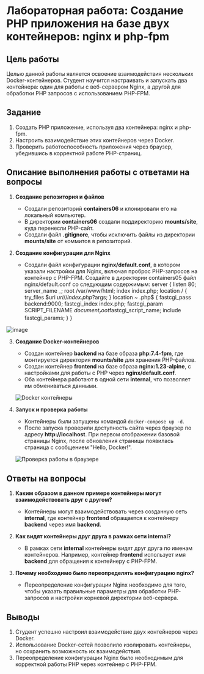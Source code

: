 # Лабораторная работа: Создание PHP приложения на базе двух контейнеров: nginx и php-fpm

## Цель работы
Целью данной работы является освоение взаимодействия нескольких Docker-контейнеров. Студент научится настраивать и запускать два контейнера: один для работы с веб-сервером Nginx, а другой для обработки PHP запросов с использованием PHP-FPM.

## Задание
1. Создать PHP приложение, используя два контейнера: nginx и php-fpm.
2. Настроить взаимодействие этих контейнеров через Docker.
3. Проверить работоспособность приложения через браузер, убедившись в корректной работе PHP-страниц.

## Описание выполнения работы с ответами на вопросы

1. **Создание репозитория и файлов**
   - Создали репозиторий **containers06** и клонировали его на локальный компьютер.
   - В директории **containers06** создали поддиректорию **mounts/site**, куда перенесли PHP-сайт.
   - Создали файл **.gitignore**, чтобы исключить файлы из директории **mounts/site** от коммитов в репозиторий.
   
2. **Создание конфигурации для Nginx**
   - Создали файл конфигурации **nginx/default.conf**, в котором указали настройки для Nginx, включая проброс PHP-запросов на контейнер с PHP-FPM.
   Создайте в директории containers05 файл nginx/default.conf со следующим содержимым:
server {
    listen 80;
    server_name _;
    root /var/www/html;
    index index.php;
    location / {
        try_files $uri $uri/ /index.php?$args;
    }
    location ~ \.php$ {
        fastcgi_pass backend:9000;
        fastcgi_index index.php;
        fastcgi_param SCRIPT_FILENAME $document_root$fastcgi_script_name;
        include fastcgi_params;
    }
}

![image](https://github.com/user-attachments/assets/60bdfb07-2ecf-4ddc-a23c-64b4c4ae2b69)


3. **Создание Docker-контейнеров**
   - Создан контейнер **backend** на базе образа **php:7.4-fpm**, где монтируется директория **mounts/site** для хранения PHP-файлов.
   - Создан контейнер **frontend** на базе образа **nginx:1.23-alpine**, с настройками для работы с PHP через **nginx/default.conf**.
   - Оба контейнера работают в одной сети **internal**, что позволяет им обмениваться данными.
   
   ![Docker контейнеры](path_to_screenshot_3)

4. **Запуск и проверка работы**
   - Контейнеры были запущены командой `docker-compose up -d`.
   - После запуска проверили доступность сайта через браузер по адресу **http://localhost**. При первом отображении базовой страницы Nginx, после обновления страницы появилась страница с сообщением "Hello, Docker!".
   
   ![Проверка работы в браузере](path_to_screenshot_4)

## Ответы на вопросы

1. **Каким образом в данном примере контейнеры могут взаимодействовать друг с другом?**
   - Контейнеры могут взаимодействовать через созданную сеть **internal**, где контейнер **frontend** обращается к контейнеру **backend** через имя **backend**.

2. **Как видят контейнеры друг друга в рамках сети internal?**
   - В рамках сети **internal** контейнеры видят друг друга по именам контейнеров. Например, контейнер **frontend** использует имя **backend** для обращения к контейнеру с PHP-FPM.

3. **Почему необходимо было переопределять конфигурацию nginx?**
   - Переопределение конфигурации Nginx необходимо для того, чтобы указать правильные параметры для обработки PHP-запросов и настройки корневой директории веб-сервера.

## Выводы
1. Студент успешно настроил взаимодействие двух контейнеров через Docker.
2. Использование Docker-сетей позволило изолировать контейнеры, но сохранить возможность их взаимодействия.
3. Переопределение конфигурации Nginx было необходимым для корректной работы PHP через контейнер с PHP-FPM.



